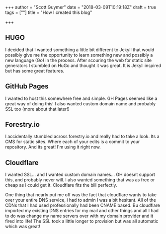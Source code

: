 +++
author = "Scott Guymer"
date = "2018-03-09T10:19:18Z"
draft = true
tags = [""]
title = "How I created this blog"

+++
## HUGO

I decided that I wanted something a little bit different to Jekyll that would possibly give me the opportunity to learn something new and possibly a new language (Go) in the process. After scouring the web for static site generators I stumbled on HuGo and thought it was great. It is Jekyll inspired but has some great features.

## GitHub Pages

I wanted to host this somewhere free and simple. GH Pages seemed like a great way of doing this! I also wanted custom domain name and probably SSL too (more about that later!)

## Forestry.io

I accidentally stumbled across forestry.io and really had to take a look. Its a CMS for static sites. Where each of your edits is a commit to your repository. And its great! I'm using it right now.

## Cloudflare

I wanted SSL... and I wanted custom domain names... GH doesnt support this, and probably never will. I also wanted something that was as free or cheap as i could get it. Cloudflare fits the bill perfectly.

One thing that nearly put me off was the fact that cloudflare wants to take over your entire DNS service, i had to admin I was a bit hesitant. All of the CDNs that I had used professionally had been CNAME based. Bu cloudflare imported my existing DNS entries for my mail and other things and all I had to do was change my name servers over with my domain provider and it fired into life! The SSL took a little longer to provision but was all automatic which was great!